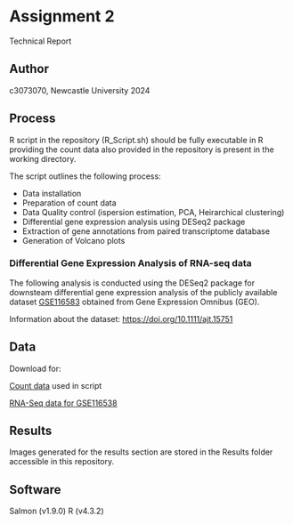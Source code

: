 # Assignment 2

Technical Report


## Author

c3073070, Newcastle University 2024


## Process 

R script in the repository (R_Script.sh) should be fully executable in R providing the count data also provided in the repository is present in the working directory.

The script outlines the following process:

* Data installation
* Preparation of count data
* Data Quality control (ispersion estimation, PCA, Heirarchical clustering)
* Differential gene expression analysis using DESeq2 package
* Extraction of gene annotations from paired transcriptome database
* Generation of Volcano plots

### Differential Gene Expression Analysis of RNA-seq data

The following analysis is conducted using the DESeq2 package for downsteam differential gene expression analysis of  the publicly available dataset [GSE116583](https://www.ncbi.nlm.nih.gov/geo/query/acc.cgi?acc=GSE116583 "@embed") obtained from Gene Expression Omnibus (GEO).

Information about the dataset: https://doi.org/10.1111/ajt.15751


## Data

Download for: 

[Count data](https://github.com/sjcockell/mmb8052/raw/main/practicals/practical_08/results/counts.zip "@embed") used in script

[RNA-Seq data for GSE116538](https://github.com/sjcockell/mmb8052/raw/main/practicals/practical_08/results/counts.zip "@embed")




## Results
Images generated for the results section are stored in the Results folder accessible in this repository.


## Software

Salmon (v1.9.0)
R (v4.3.2)
